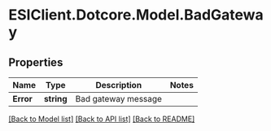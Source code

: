 # ESIClient.Dotcore.Model.BadGateway
## Properties

Name | Type | Description | Notes
------------ | ------------- | ------------- | -------------
**Error** | **string** | Bad gateway message | 

[[Back to Model list]](../README.md#documentation-for-models) [[Back to API list]](../README.md#documentation-for-api-endpoints) [[Back to README]](../README.md)

